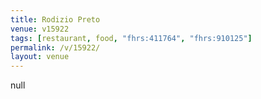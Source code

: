 ```yaml
---
title: Rodizio Preto
venue: v15922
tags: [restaurant, food, "fhrs:411764", "fhrs:910125"]
permalink: /v/15922/
layout: venue
---
```

null